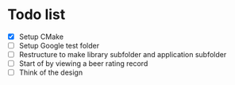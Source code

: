 # Todo list

- [X] Setup CMake
- [ ] Setup Google test folder
- [ ] Restructure to make library subfolder and application subfolder
- [ ] Start of by viewing a beer rating record
- [ ] Think of the design
